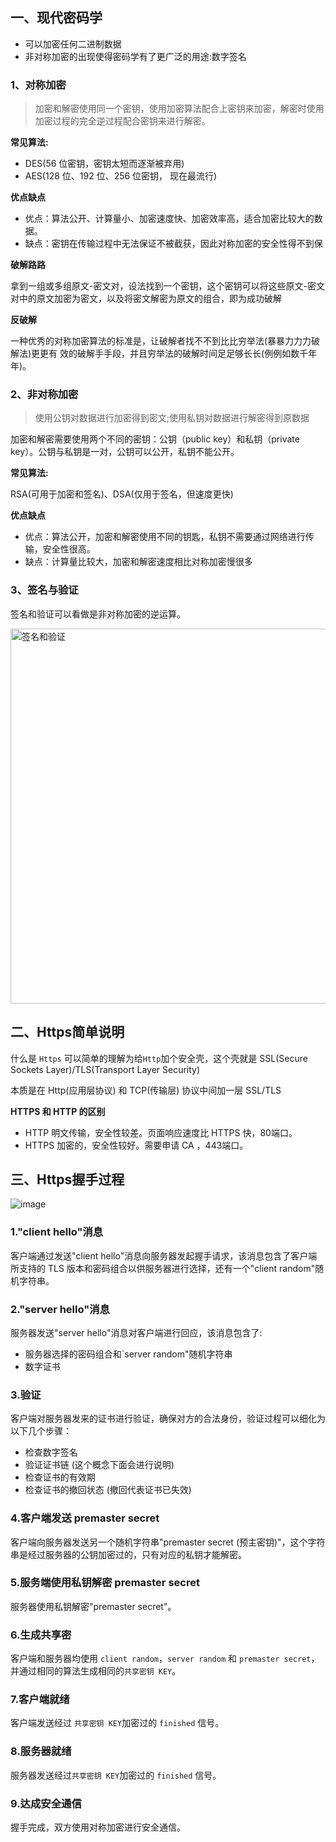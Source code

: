 ## 一、现代密码学

- 可以加密任何二进制数据
- 非对称加密的出现使得密码学有了更⼴泛的⽤途:数字签名

### 1、对称加密
>加密和解密使用同一个密钥，使用加密算法配合上密钥来加密，解密时使⽤加密过程的完全逆过程配合密钥来进行解密。

**常见算法:** 

- DES(56 位密钥，密钥太短⽽逐渐被弃用)
- AES(128 位、192 位、256 位密钥， 现在最流行)

**优点缺点**

- 优点：算法公开、计算量小、加密速度快、加密效率高，适合加密比较大的数据。
- 缺点：密钥在传输过程中无法保证不被截获，因此对称加密的安全性得不到保

**破解路路**

拿到⼀组或多组原⽂-密文对，设法找到一个密钥，这个密钥可以将这些原⽂-密⽂对中的原⽂加密为密文，以及将密⽂解密为原⽂的组合，即为成功破解

**反破解**

⼀种优秀的对称加密算法的标准是，让破解者找不不到⽐比穷举法(暴暴⼒力力破解法)更更有 效的破解⼿手段，并且穷举法的破解时间⾜足够⻓长(例例如数千年年)。

### 2、非对称加密

>使⽤公钥对数据进⾏加密得到密文;使⽤私钥对数据进行解密得到原数据

加密和解密需要使用两个不同的密钥：公钥（public key）和私钥（private key）。公钥与私钥是一对，公钥可以公开，私钥不能公开。

**常见算法:** 

RSA(可⽤于加密和签名)、DSA(仅⽤于签名，但速度更快)

**优点缺点**

- 优点：算法公开，加密和解密使用不同的钥匙，私钥不需要通过网络进行传输，安全性很高。
- 缺点：计算量比较大，加密和解密速度相比对称加密慢很多


### 3、签名与验证

签名和验证可以看做是非对称加密的逆运算。

<img width="600" alt="签名和验证" src="https://user-images.githubusercontent.com/17560388/118090283-f5fb9180-b3fb-11eb-8ef9-8f5e4f1bf193.png">

## 二、Https简单说明

什么是 `Https` 可以简单的理解为给`Http`加个安全壳，这个壳就是 SSL(Secure Sockets Layer)/TLS(Transport Layer Security)

本质是在 Http(应用层协议) 和 TCP(传输层) 协议中间加一层 SSL/TLS

**HTTPS 和 HTTP 的区别**

- HTTP  明文传输，安全性较差。页面响应速度比 HTTPS 快，80端口。
- HTTPS 加密的，安全性较好。需要申请 CA ，443端口。

## 三、Https握手过程

![image](https://user-images.githubusercontent.com/17560388/118090564-4c68d000-b3fc-11eb-857c-597809441305.png)

### 1."client hello"消息
客户端通过发送"client hello"消息向服务器发起握手请求，该消息包含了客户端所支持的 TLS 版本和密码组合以供服务器进行选择，还有一个"client random"随机字符串。

### 2."server hello"消息
服务器发送"server hello"消息对客户端进行回应，该消息包含了:
- 服务器选择的密码组合和`server random"随机字符串
- 数字证书

### 3.验证
客户端对服务器发来的证书进行验证，确保对方的合法身份，验证过程可以细化为以下几个步骤：

- 检查数字签名
- 验证证书链 (这个概念下面会进行说明)
- 检查证书的有效期
- 检查证书的撤回状态 (撤回代表证书已失效)

### 4.客户端发送 premaster secret
客户端向服务器发送另一个随机字符串"premaster secret (预主密钥)"，这个字符串是经过服务器的公钥加密过的，只有对应的私钥才能解密。
### 5.服务端使用私钥解密 premaster secret
服务器使用私钥解密"premaster secret"。
### 6.生成共享密
客户端和服务器均使用 `client random`，`server random` 和 `premaster secret`，并通过相同的算法生成相同的`共享密钥 KEY`。
### 7.客户端就绪
客户端发送经过 `共享密钥 KEY`加密过的 `finished` 信号。
### 8.服务器就绪
服务器发送经过`共享密钥 KEY`加密过的 `finished` 信号。
### 9.达成安全通信
握手完成，双方使用对称加密进行安全通信。


